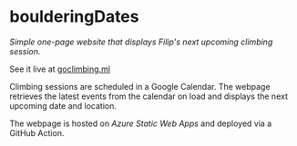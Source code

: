 # boulderingDates

*Simple one-page website that displays Filip's next upcoming climbing session.*

See it live at [goclimbing.ml](https://goclimbing.ml)

Climbing sessions are scheduled in a Google Calendar. The webpage retrieves the latest events from the calendar on load and displays the next upcoming date and location.

The webpage is hosted on *Azure Static Web Apps* and deployed via a GitHub Action.
